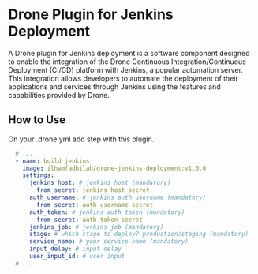 # Drone Plugin for Jenkins Deployment
A Drone plugin for Jenkins deployment is a software component designed to enable the integration of the Drone Continuous Integration/Continuous Deployment (CI/CD) platform with Jenkins, a popular automation server. This integration allows developers to automate the deployment of their applications and services through Jenkins using the features and capabilities provided by Drone.

## How to Use
On your .drone.yml add step with this plugin.
```yml
  # ...
  - name: build jenkins
    image: ilhamfadhilah/drone-jenkins-deployment:v1.0.0
    settings:
      jenkins_host: # jenkins host (mandatory)
        from_secret: jenkins_host_secret
      auth_username: # jenkins auth username (mandatory)
        from_secret: auth_username_secret
      auth_token: # jenkins auth token (mandatory)
        from_secret: auth_token_secret
      jenkins_job: # jenkins job (mandatory)
      stage: # which stage to deploy? production/staging (mandatory)
      service_name: # your service name (mandatory)
      input_delay: # input delay
      user_input_id: # user input
  # ...
```